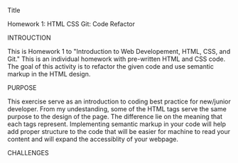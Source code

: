 Title

Homework 1: HTML CSS Git: Code Refactor

INTROUCTION

This is Homework 1 to "Introduction to Web Developement, HTML, CSS, and Git."  This is an individual homework with pre-written HTML and CSS code.  The goal of this activity is to refactor the given code and use semantic markup in the HTML design.

PURPOSE

This exercise serve as an introduction to coding best practice for new/junior developer. From my undestanding, some of the HTML tags serve the same purpose to the design of the page.  The difference lie on the meaning that each tags represent.  Implementing semantic markup in your code will help add proper structure to the code that will be easier for machine to read your content and will expand the accessiblity of your webpage.

CHALLENGES